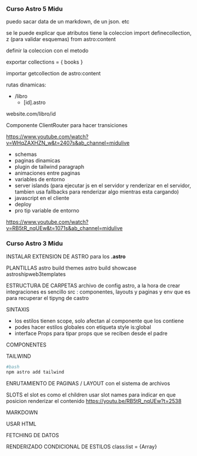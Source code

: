 ### Curso Astro 5 Midu

puedo sacar data de un markdown, de un json. etc

se le puede explicar que atributos tiene la coleccion
import definecollection, z (para validar esquemas) from astro:content

definir la coleccion con el metodo

exportar collections = { books }

importar getcollection de astro:content

rutas dinamicas:
- /libro
	- [id].astro

website.com/libro/id

Componente ClientRouter para hacer transiciones

https://www.youtube.com/watch?v=WHqZAXHZN_w&t=2407s&ab_channel=midulive

- schemas
- paginas dinamicas
- plugin de tailwind paragraph
- animaciones entre paginas
- variables de entorno
- server islands (para ejecutar js en el servidor y renderizar en el servidor, tambien usa fallbacks para renderizar algo mientras esta cargando)
- javascript en el cliente
- deploy
- pro tip variable de entorno

https://www.youtube.com/watch?v=RB5tR_nqUEw&t=1071s&ab_channel=midulive

### Curso Astro 3 Midu

INSTALAR EXTENSION DE ASTRO para los **.astro**

PLANTILLAS
astro build themes
astro build showcase
astroshipweb3templates

ESTRUCTURA DE CARPETAS
archivo de config astro, a la hora de crear integraciones es sencillo
src : componentes, layouts y paginas y env que es para recuperar el tipyng de castro

SINTAXIS
- los estilos tienen scope, solo afectan al componente que los contiene
- podes hacer estilos globales con etiqueta style is:global
- interface Props para tipar props que se reciben desde el padre

COMPONENTES

TAILWIND
```bash
#bash
npm astro add tailwind
```

ENRUTAMIENTO DE PAGINAS  / LAYOUT
con el sistema de archivos

SLOTS
el slot es como el children
usar slot names para indicar en que posicion renderizar el contenido https://youtu.be/RB5tR_nqUEw?t=2538

MARKDOWN


USAR HTML

FETCHING DE DATOS

RENDERIZADO CONDICIONAL DE ESTILOS
class:list = {Array}
